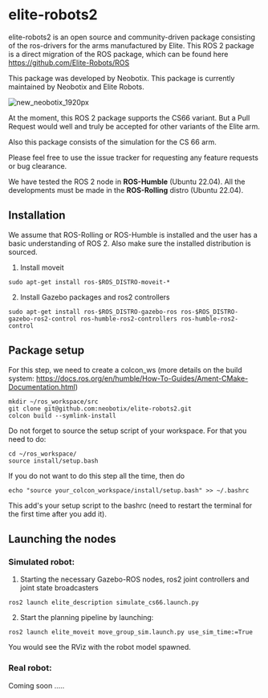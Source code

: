 # elite-robots2

elite-robots2 is an open source and community-driven package consisting of the ros-drivers for the arms manufactured by Elite. This ROS 2 package is a direct migration of the ROS package, which can be found here https://github.com/Elite-Robots/ROS 

This package was developed by Neobotix. This package is currently maintained by Neobotix and Elite Robots. 

![new_neobotix_1920px](https://github.com/neobotix/elite-robots2/assets/20242192/1377441b-a9bb-42bd-9a8b-c190773d13d4)


At the moment, this ROS 2 package supports the CS66 variant. But a Pull Request would well and truly be accepted for other variants of the Elite arm. 

Also this package consists of the simulation for the CS 66 arm.

Please feel free to use the issue tracker for requesting any feature requests or bug clearance.

We have tested the ROS 2 node in **ROS-Humble** (Ubuntu 22.04). All the developments must be made in the **ROS-Rolling** distro (Ubuntu 22.04).  

## Installation

We assume that ROS-Rolling or ROS-Humble is installed and the user has a basic understanding of ROS 2. Also make sure the installed distribution is sourced.

1. Install moveit

`sudo apt-get install ros-$ROS_DISTRO-moveit-*`

2. Install Gazebo packages and ros2 controllers

`sudo apt-get install ros-$ROS_DISTRO-gazebo-ros ros-$ROS_DISTRO-gazebo-ros2-control ros-humble-ros2-controllers ros-humble-ros2-control`

## Package setup

For this step, we need to create a colcon_ws (more details on the build system: https://docs.ros.org/en/humble/How-To-Guides/Ament-CMake-Documentation.html)

```
mkdir ~/ros_workspace/src
git clone git@github.com:neobotix/elite-robots2.git
colcon build --symlink-install
```

Do not forget to source the setup script of your workspace. For that you need to do:

```
cd ~/ros_workspace/
source install/setup.bash
```

If you do not want to do this step all the time, then do

`echo "source your_colcon_workspace/install/setup.bash" >> ~/.bashrc`

This add's your setup script to the bashrc (need to restart the terminal for the first time after you add it). 

## Launching the nodes

### Simulated robot:

1. Starting the necessary Gazebo-ROS nodes, ros2 joint controllers and joint state broadcasters

`ros2 launch elite_description simulate_cs66.launch.py`

2. Start the planning pipeline by launching:

`ros2 launch elite_moveit move_group_sim.launch.py use_sim_time:=True`

You would see the RViz with the robot model spawned. 

### Real robot:

Coming soon .....
